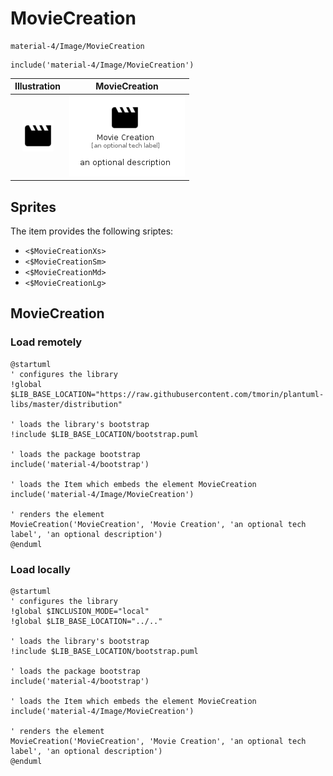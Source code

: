# MovieCreation


```text
material-4/Image/MovieCreation
```

```text
include('material-4/Image/MovieCreation')
```



| Illustration | MovieCreation |
| :---: | :---: |
| ![illustration for Illustration](../../material-4/Image/MovieCreation.png) | ![illustration for MovieCreation](../../material-4/Image/MovieCreation.Local.png) |



## Sprites
The item provides the following sriptes:

- `<$MovieCreationXs>`
- `<$MovieCreationSm>`
- `<$MovieCreationMd>`
- `<$MovieCreationLg>`





## MovieCreation

### Load remotely
```plantuml
@startuml
' configures the library
!global $LIB_BASE_LOCATION="https://raw.githubusercontent.com/tmorin/plantuml-libs/master/distribution"

' loads the library's bootstrap
!include $LIB_BASE_LOCATION/bootstrap.puml

' loads the package bootstrap
include('material-4/bootstrap')

' loads the Item which embeds the element MovieCreation
include('material-4/Image/MovieCreation')

' renders the element
MovieCreation('MovieCreation', 'Movie Creation', 'an optional tech label', 'an optional description')
@enduml
```

### Load locally
```plantuml
@startuml
' configures the library
!global $INCLUSION_MODE="local"
!global $LIB_BASE_LOCATION="../.."

' loads the library's bootstrap
!include $LIB_BASE_LOCATION/bootstrap.puml

' loads the package bootstrap
include('material-4/bootstrap')

' loads the Item which embeds the element MovieCreation
include('material-4/Image/MovieCreation')

' renders the element
MovieCreation('MovieCreation', 'Movie Creation', 'an optional tech label', 'an optional description')
@enduml
```

